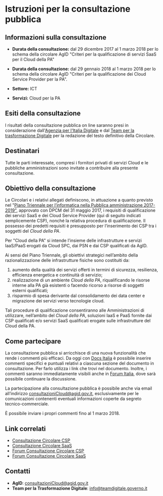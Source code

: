 # Istruzioni per la consultazione pubblica

## Informazioni sulla consultazione

* **Durata della consultazione:** dal 29 dicembre 2017 al 1 marzo 2018 per lo schema della circolare AgID "Criteri per la qualificazione di servizi SaaS per il Cloud della PA"
* **Durata della consultazione:** dal 29 gennaio 2018 al 1 marzo 2018 per lo schema della circolare AgID "Criteri per la qualificazione dei Cloud Service Provider per la PA".

* **Settore:** ICT
* **Servizi:** Cloud per la PA

## Esiti della consultazione

I risultati della consultazione pubblica on line saranno presi in
considerazione dall'[Agenzia per l'Italia Digitale](http://www.agid.gov.it/) e
dal [Team per la trasformazione Digitale](https://teamdigitale.governo.it/) per
la redazione del testo definitivo della Circolare.

## Destinatari

Tutte le parti interessate, compresi i fornitori privati di servizi Cloud e le
pubbliche amministrazioni sono invitate a contribuire alla presente
consultazione.

## Obiettivo della consultazione

Le Circolari e i relativi allegati definiscono, in attuazione a quanto previsto
nel "[Piano Triennale per l’informatica nella Pubblica amministrazione 2017-
2019"](http://pianotriennale-ict.readthedocs.io/it/latest/), approvato con DPCM
del 31 maggio 2017, i requisiti di qualificazione dei servizi SaaS e dei Cloud
Service Provider (qui di seguito indicati semplicemente CSP), nonché la
relativa procedura di qualificazione. Il possesso dei predetti requisiti è
presupposto per l’inserimento dei CSP tra i soggetti del *Cloud della PA*. 

Per "Cloud della PA" si intende l’insieme delle infrastrutture e servizi
IaaS/PaaS erogati da Cloud SPC, dai PSN e dai CSP qualificati da AgID.

Ai sensi del Piano Triennale, gli obiettivi strategici nell’ambito della
razionalizzazione delle infrastrutture fisiche sono costituiti da:

1. aumento della qualità dei servizi offerti in termini di sicurezza,
   resilienza, efficienza energetica e continuità di servizio;
2. realizzazione di un ambiente *Cloud della PA*, riqualificando le risorse
   interne alla PA già esistenti o facendo ricorso a risorse di soggetti
   esterni qualificati;
3. risparmio di spesa derivante dal consolidamento dei data center e migrazione
   dei servizi verso tecnologie cloud.

Tali procedure di qualificazione consentiranno alle Amministrazioni di
utilizzare, nell’ambito del *Cloud della PA*, soluzioni IaaS e PaaS fornite dai
CSP qualificati e/o servizi SaaS qualificati erogate sulle infrastrutture del
Cloud della PA.

## Come partecipare

La consultazione pubblica si arricchisce di una nuova funzionalità che rende i
commenti più efficaci. Da oggi con [Docs
Italia](https://docs.developers.italia.it) è possibile inserire commenti
specifici e puntuali relativi a ciascuna sezione del documento in consultazione.
Per farlo utilizza i link che trovi nel documento. Inoltre, i commenti saranno
immediatamente visibili anche in [Forum Italia](https://forum.italia.it), dove
sarà possibile continuare la discussione. 

La partecipazione alla consultazione pubblica è possibile anche via email
all’indirizzo
[consultazioniCloud@agid.gov.it](mailto:consultazioniCloud@agid.gov.it),
esclusivamente per le comunicazioni contenenti eventuali informazioni coperte da
segreto tecnico-commerciale.

È possibile inviare i propri commenti fino al 1 marzo 2018.

## Link correlati
* [Consultazione Circolare CSP](http://cloud-pa.readthedocs.io/it/latest/circolari/CSP/circolare_qualificazione_CSP_v1.2.html)
* [Consultazione Circolare SaaS](http://cloud-pa.readthedocs.io/it/latest/circolari/SaaS/circolare_qualificazione_SaaS_v_4.12.27.html)
* [Forum Consultazione Circolare CSP](https://forum.italia.it/c/documenti-in-consultazione/qualificazione-dei-cloud-service-provider) 
* [Forum Consultazione Circolare SaaS](https://forum.italia.it/c/documenti-in-consultazione/qualificazione-servizi-saas-per-il-cloud-della-pa)

## Contatti

* **AgID**: [consultazioniCloud@agid.gov.it](mailto:consultazioniCloud@agid.gov.it)
* **Team per la Trasformazione Digitale**: [info@teamdigitale.governo.it](mailto:info@teamdigitale.governo.it)

